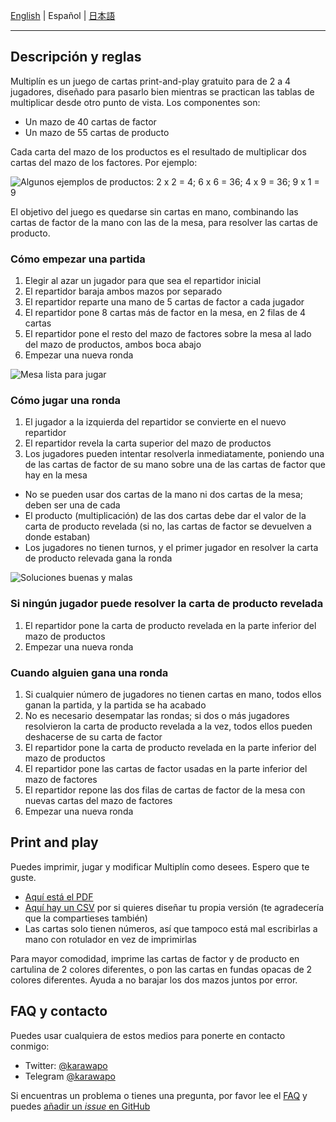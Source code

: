 [English](https://alecrem.github.io/multiplin/) | Español | [日本語](https://alecrem.github.io/multiplin/README-ja)

---

## Descripción y reglas

Multiplín es un juego de cartas print-and-play gratuito para de 2 a 4 jugadores, diseñado para pasarlo bien mientras se practican las tablas de multiplicar desde otro punto de vista. Los componentes son:

- Un mazo de 40 cartas de factor
- Un mazo de 55 cartas de producto

Cada carta del mazo de los productos es el resultado de multiplicar dos cartas del mazo de los factores. Por ejemplo:

![Algunos ejemplos de productos: 2 x 2 = 4; 6 x 6 = 36; 4 x 9 = 36; 9 x 1 = 9](https://alecrem.github.io/multiplin/images/solution-examples.png)

El objetivo del juego es quedarse sin cartas en mano, combinando las cartas de factor de la mano con las de la mesa, para resolver las cartas de producto.

### Cómo empezar una partida

1. Elegir al azar un jugador para que sea el repartidor inicial
1. El repartidor baraja ambos mazos por separado
1. El repartidor reparte una mano de 5 cartas de factor a cada jugador
1. El repartidor pone 8 cartas más de factor en la mesa, en 2 filas de 4 cartas
1. El repartidor pone el resto del mazo de factores sobre la mesa al lado del mazo de productos, ambos boca abajo
1. Empezar una nueva ronda

![Mesa lista para jugar](https://alecrem.github.io/multiplin/images/board-layout.png)

### Cómo jugar una ronda

1. El jugador a la izquierda del repartidor se convierte en el nuevo repartidor
1. El repartidor revela la carta superior del mazo de productos
1. Los jugadores pueden intentar resolverla inmediatamente, poniendo una de las cartas de factor de su mano sobre una de las cartas de factor que hay en la mesa
  - No se pueden usar dos cartas de la mano ni dos cartas de la mesa; deben ser una de cada
  - El producto (multiplicación) de las dos cartas debe dar el valor de la carta de producto revelada (si no, las cartas de factor se devuelven a donde estaban)
  - Los jugadores no tienen turnos, y el primer jugador en resolver la carta de producto relevada gana la ronda

![Soluciones buenas y malas](https://alecrem.github.io/multiplin/images/board-solutions.png)

### Si ningún jugador puede resolver la carta de producto revelada

1. El repartidor pone la carta de producto revelada en la parte inferior del mazo de productos
1. Empezar una nueva ronda

### Cuando alguien gana una ronda

1. Si cualquier número de jugadores no tienen cartas en mano, todos ellos ganan la partida, y la partida se ha acabado
1. No es necesario desempatar las rondas; si dos o más jugadores resolvieron la carta de producto revelada a la vez, todos ellos pueden deshacerse de su carta de factor
1. El repartidor pone la carta de producto revelada en la parte inferior del mazo de productos
1. El repartidor pone las cartas de factor usadas en la parte inferior del mazo de factores
1. El repartidor repone las dos filas de cartas de factor de la mesa con nuevas cartas del mazo de factores
1. Empezar una nueva ronda

## Print and play

Puedes imprimir, jugar y modificar Multiplín como desees. Espero que te guste.

- [Aquí está el PDF](https://alecrem.github.io/multiplin/pap/multiplin.pdf)
- [Aquí hay un CSV](https://alecrem.github.io/multiplin/csv/multiplin-cards.csv) por si quieres diseñar tu propia versión (te agradecería que la compartieses también)
- Las cartas solo tienen números, así que tampoco está mal escribirlas a mano con rotulador en vez de imprimirlas

Para mayor comodidad, imprime las cartas de factor y de producto en cartulina de 2 colores diferentes, o pon las cartas en fundas opacas de 2 colores diferentes. Ayuda a no barajar los dos mazos juntos por error.

## FAQ y contacto

Puedes usar cualquiera de estos medios para ponerte en contacto conmigo:

- Twitter: [@karawapo](https://twitter.com/karawapo)
- Telegram [@karawapo](https://t.me/karawapo)

Si encuentras un problema o tienes una pregunta, por favor lee el [FAQ](https://alecrem.github.io/multiplin/faq-es) y puedes [añadir un _issue_ en GitHub](https://github.com/alecrem/multiplin/issues)
